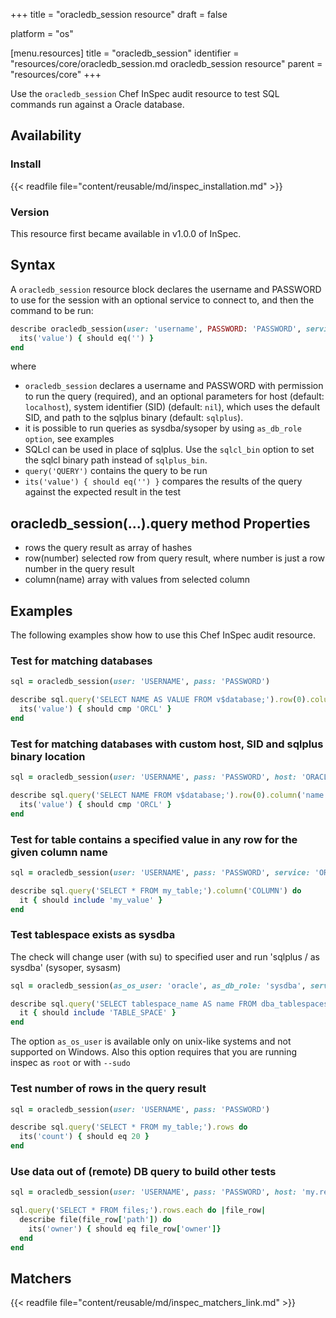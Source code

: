 +++
title = "oracledb_session resource"
draft = false

platform = "os"

[menu.resources]
    title = "oracledb_session"
    identifier = "resources/core/oracledb_session.md oracledb_session resource"
    parent = "resources/core"
+++

Use the `oracledb_session` Chef InSpec audit resource to test SQL commands run against a Oracle database.

## Availability

### Install

{{< readfile file="content/reusable/md/inspec_installation.md" >}}

### Version

This resource first became available in v1.0.0 of InSpec.

## Syntax

A `oracledb_session` resource block declares the username and PASSWORD to use for the session with an optional service to connect to, and then the command to be run:

```ruby
describe oracledb_session(user: 'username', PASSWORD: 'PASSWORD', service: 'ORCL.localdomain').query('QUERY').row(0).column('result') do
  its('value') { should eq('') }
end
```

where

- `oracledb_session` declares a username and PASSWORD with permission to run the query (required), and an optional parameters for host (default: `localhost`), system identifier (SID) (default: `nil`), which uses the default SID, and path to the sqlplus binary (default: `sqlplus`).
- it is possible to run queries as sysdba/sysoper by using `as_db_role option`, see examples
- SQLcl can be used in place of sqlplus. Use the `sqlcl_bin` option to set the sqlcl binary path instead of `sqlplus_bin`.
- `query('QUERY')` contains the query to be run
- `its('value') { should eq('') }` compares the results of the query against the expected result in the test

## oracledb_session(...).query method Properties

- rows the query result as array of hashes
- row(number) selected row from query result, where number is just a row number in the query result
- column(name) array with values from selected column

## Examples

The following examples show how to use this Chef InSpec audit resource.

### Test for matching databases

```ruby
sql = oracledb_session(user: 'USERNAME', pass: 'PASSWORD')

describe sql.query('SELECT NAME AS VALUE FROM v$database;').row(0).column('value') do
  its('value') { should cmp 'ORCL' }
end
```

### Test for matching databases with custom host, SID and sqlplus binary location

```ruby
sql = oracledb_session(user: 'USERNAME', pass: 'PASSWORD', host: 'ORACLE_HOST', sid: 'ORACLE_SID', sqlplus_bin: '/u01/app/oracle/product/12.1.0/dbhome_1/bin/sqlplus')

describe sql.query('SELECT NAME FROM v$database;').row(0).column('name') do
  its('value') { should cmp 'ORCL' }
end
```

### Test for table contains a specified value in any row for the given column name

```ruby
sql = oracledb_session(user: 'USERNAME', pass: 'PASSWORD', service: 'ORACLE_SID')

describe sql.query('SELECT * FROM my_table;').column('COLUMN') do
  it { should include 'my_value' }
end
```

### Test tablespace exists as sysdba


The check will change user (with su) to specified user and run 'sqlplus / as sysdba' (sysoper, sysasm)

```ruby
sql = oracledb_session(as_os_user: 'oracle', as_db_role: 'sysdba', service: 'ORACLE_SID')

describe sql.query('SELECT tablespace_name AS name FROM dba_tablespaces;').column('name') do
  it { should include 'TABLE_SPACE' }
end
```

The option `as_os_user` is available only on unix-like systems and not supported on Windows. Also this option requires that you are running inspec as `root` or with `--sudo`

### Test number of rows in the query result

```ruby
sql = oracledb_session(user: 'USERNAME', pass: 'PASSWORD')

describe sql.query('SELECT * FROM my_table;').rows do
  its('count') { should eq 20 }
end
```

### Use data out of (remote) DB query to build other tests

```ruby
sql = oracledb_session(user: 'USERNAME', pass: 'PASSWORD', host: 'my.remote.db', service: 'ORACLE_SID')

sql.query('SELECT * FROM files;').rows.each do |file_row|
  describe file(file_row['path']) do
    its('owner') { should eq file_row['owner']}
  end
end
```

## Matchers

{{< readfile file="content/reusable/md/inspec_matchers_link.md" >}}
